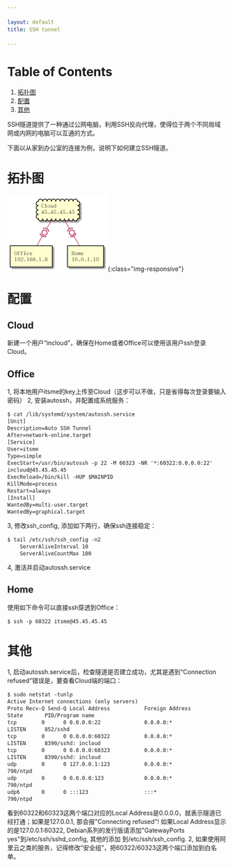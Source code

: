 ```yaml
---

layout: default
title: SSH tunnel

---
```



# Table of Contents

1.  [拓扑图](#orgff1a873)
2.  [配置](#org948265a)
3.  [其他](#org771a324)

SSH隧道提供了一种通过公网电脑，利用SSH反向代理，使得位于两个不同局域网或内网的电脑可以互通的方式。

下面以从家到办公室的连接为例，说明下如何建立SSH隧道。


<a id="orgff1a873"></a>

# 拓扑图

![img](/_img/sshtunnel.png){:class="img-responsive"}


<a id="org948265a"></a>

# 配置


## Cloud

新建一个用户“incloud”，确保在Home或者Office可以使用该用户ssh登录Cloud。


## Office

1, 将本地用户itsme的key上传至Cloud（这步可以不做，只是省得每次登录要输入密码）
2, 安装autossh，并配置成系统服务：

    $ cat /lib/systemd/system/autossh.service
    [Unit]
    Description=Auto SSH Tunnel
    After=network-online.target
    [Service]
    User=itsme
    Type=simple
    ExecStart=/usr/bin/autossh -p 22 -M 60323 -NR '*:60322:0.0.0.0:22' incloud@45.45.45.45
    ExecReload=/bin/kill -HUP $MAINPID
    KillMode=process
    Restart=always
    [Install]
    WantedBy=multi-user.target
    WantedBy=graphical.target

3, 修改ssh\_config, 添加如下两行，确保ssh连接稳定：

    $ tail /etc/ssh/ssh_config -n2
        ServerAliveInterval 10
        ServerAliveCountMax 100

4, 激活并启动autossh.service


## Home

使用如下命令可以直接ssh穿透到Office：

    $ ssh -p 60322 itsme@45.45.45.45


<a id="org771a324"></a>

# 其他

1, 启动autossh.service后，检查隧道是否建立成功，尤其是遇到“Connection refused”错误是，要查看Cloud端的端口：

    $ sudo netstat -tunlp
    Active Internet connections (only servers)
    Proto Recv-Q Send-Q Local Address           Foreign Address         State       PID/Program name
    tcp        0      0 0.0.0.0:22              0.0.0.0:*               LISTEN      852/sshd
    tcp        0      0 0.0.0.0:60322           0.0.0.0:*               LISTEN      8390/sshd: incloud
    tcp        0      0 0.0.0.0:60323           0.0.0.0:*               LISTEN      8390/sshd: incloud
    udp        0      0 127.0.0.1:123           0.0.0.0:*                           790/ntpd
    udp        0      0 0.0.0.0:123             0.0.0.0:*                           790/ntpd
    udp6       0      0 :::123                  :::*                                790/ntpd

看到60322和60323这两个端口对应的Local Address是0.0.0.0，就表示隧道已经打通；如果是127.0.0.1, 那会报"Connecting refused"!
如果Local Address显示的是127.0.0.1:60322, Debian系列的发行版请添加"GatewayPorts yes"到/etc/ssh/sshd\_config, 其他的添加
到/etc/ssh/ssh\_config.
2, 如果使用阿里云之类的服务，记得修改“安全组”，把60322/60323这两个端口添加到白名单。
